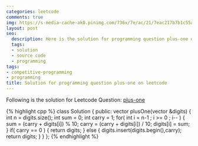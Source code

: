```yaml
---
categories: leetcode
comments: true
img: https://s-media-cache-ak0.pinimg.com/736x/7e/ac/21/7eac217b7b1c55ab7fd56758e4e181be.jpg
layout: post
seo:
  description: Here is the solution for programming question plus-one on leetcode
  tags:
  - solution
  - source code
  - programming
tags:
- competitive-programming
- programming
title: Solution for programming question plus-one on leetcode
---
```


Following is the solution for Leetcode Question: [plus-one](https://leetcode.com/problems/plus-one/)

{% highlight cpp %}
class Solution {
public:
    vector<int> plusOne(vector<int> &digits) {
        int n = digits.size();
        int sum = 0;
        int carry = 1;
        for( int i = n-1 ; i >= 0 ; i-- ) {
            sum = (carry + digits[i]) % 10;
            carry = (carry + digits[i]) / 10;
            digits[i] = sum;
        }
        if( carry == 0 ) {
            return digits;
        }
        else {
            digits.insert(digits.begin(),carry);
            return digits;
        }
    }
};
{% endhighlight %}